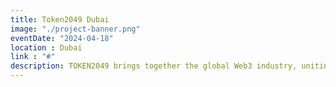 ```yaml
---
title: Token2049 Dubai
image: "./project-banner.png"
eventDate: "2024-04-18"
location : Dubai
link : "#"
description: ​TOKEN2049 brings together the global Web3 industry, uniting entrepreneurs, investors, developers, industry insiders and global media - and creates unparalleled networking opportunities.
---
```

